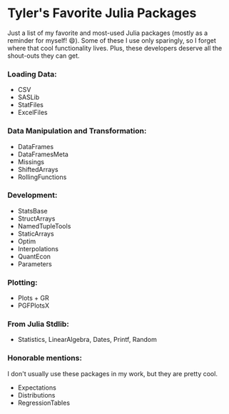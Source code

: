 # Tyler's Favorite Julia Packages
Just a list of my favorite and most-used Julia packages (mostly as a reminder for myself! :smile:). Some of these I use only sparingly, so I forget where that cool functionality lives. Plus, these developers deserve all the shout-outs they can get.

### Loading Data:
 - CSV
 - SASLib
 - StatFiles
 - ExcelFiles
 
### Data Manipulation and Transformation:
 - DataFrames
 - DataFramesMeta
 - Missings
 - ShiftedArrays
 - RollingFunctions
 
### Development:
 - StatsBase
 - StructArrays
 - NamedTupleTools
 - StaticArrays
 - Optim
 - Interpolations
 - QuantEcon
 - Parameters

### Plotting:
 - Plots + GR
 - PGFPlotsX

### From Julia Stdlib: 
 - Statistics, LinearAlgebra, Dates, Printf, Random

### Honorable mentions: 
I don't usually use these packages in my work, but they are pretty cool.
 - Expectations
 - Distributions
 - RegressionTables

